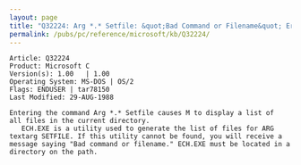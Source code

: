 ```yaml
---
layout: page
title: "Q32224: Arg *.* Setfile: &quot;Bad Command or Filename&quot; Error"
permalink: /pubs/pc/reference/microsoft/kb/Q32224/
---
```


	Article: Q32224
	Product: Microsoft C
	Version(s): 1.00   | 1.00
	Operating System: MS-DOS | OS/2
	Flags: ENDUSER | tar78150
	Last Modified: 29-AUG-1988
	
	Entering the command Arg *.* Setfile causes M to display a list of
	all files in the current directory.
	   ECH.EXE is a utility used to generate the list of files for ARG
	textarg SETFILE. If this utility cannot be found, you will receive a
	message saying "Bad command or filename." ECH.EXE must be located in a
	directory on the path.
